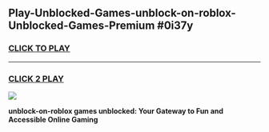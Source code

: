 
## Play-Unblocked-Games-unblock-on-roblox-Unblocked-Games-Premium #0i37y
<h3>
<a href="https://premium.freeplayer.one?title=unblock-on-roblox&ref=12M">CLICK TO PLAY</a></h3>
<hr>

<h3>
<a href="https://premium.freeplayer.one?title=unblock-on-roblox&ref=12M">CLICK 2 PLAY</a>
  
</h3>

<a href="https://premium.freeplayer.one?title=unblock-on-roblox&ref=12M"><img src="https://clearcache.store/games.png"></a>


**unblock-on-roblox games unblocked: Your Gateway to Fun and Accessible Online Gaming**
